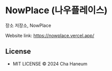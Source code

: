 # NowPlace (나우플레이스)
장소 저장소, NowPlace

Website link: https://nowplace.vercel.app/

## License
- MIT LICENSE &copy; 2024 Cha Haneum